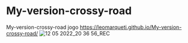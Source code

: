 # My-version-crossy-road
My-version-crossy-road jogo https://leomarqueti.github.io/My-version-crossy-road/
![12 05 2022_20 36 56_REC](https://user-images.githubusercontent.com/94808998/168184171-e0187802-cd4f-4bf1-9855-42f1be897745.png)
